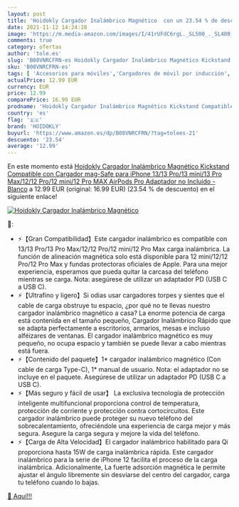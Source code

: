 ```yaml
---
layout: post
title: 'Hoidokly Cargador Inalámbrico Magnético  con un 23.54 % de descuento'
date: 2021-11-12 14:24:28
image: 'https://m.media-amazon.com/images/I/41rUFdC6rgL._SL500_._SL400_.jpg'
comments: true
category: ofertas
author: 'tole.es'
slug: 'B08VNRCFRN-es Hoidokly Cargador Inalámbrico Magnético Kickstand...'
sku: 'B08VNRCFRN-es'
tags: [ 'Accesorios para móviles','Cargadores de móvil por inducción','Cargadores para móviles','Comunicación móvil y accesorios','Electrónica','hoidokly','iphone', ]
actualPrice: 12.99 EUR
currency: EUR
price: 12.99
comparePrice: 16.99 EUR
prodname: 'Hoidokly Cargador Inalámbrico Magnético Kickstand Compatible con Cargador mag-Safe  para iPhone 13/13 Pro/13 mini/13 Pro Max/12/12 Pro/12 mini/12 Pro MAX  AirPods Pro  Adaptador no Incluido  - Blanco'
country: 'es'
flag: '🇪🇸'
brand: 'HOIDOKLY'
buyurl: 'https://www.amazon.es/dp/B08VNRCFRN/?tag=tolees-21'
descuento: '23.54'
average: '12.99'
---
```


En este momento está [Hoidokly Cargador Inalámbrico Magnético Kickstand Compatible con Cargador mag-Safe  para iPhone 13/13 Pro/13 mini/13 Pro Max/12/12 Pro/12 mini/12 Pro MAX  AirPods Pro  Adaptador no Incluido  - Blanco](https://www.amazon.es/dp/B08VNRCFRN/?tag=tolees-21) a 12.99 EUR (original: 16.99 EUR) (23.54 %  de descuento) en el siguiente enlace!

[![Hoidokly Cargador Inalámbrico Magnético ](https://m.media-amazon.com/images/I/41rUFdC6rgL._SL500_._SL400_.jpg)](https://www.amazon.es/dp/B08VNRCFRN/?tag=tolees-21)

🔎:

- ⚡【Gran Compatibilidad】Este cargador inalámbrico es compatible con 13/13 Pro/13 Pro Max/12/12 Pro/12 mini/12 Pro Max carga inalámbrica. La función de alineación magnética solo está disponible para 12 mini/12/12 Pro/12 Pro Max y fundas protectoras oficiales de Apple. Para una mejor experiencia, esperamos que pueda quitar la carcasa del teléfono mientras se carga. Nota: asegúrese de utilizar un adaptador PD (USB C a USB C).
- ⚡【Ultrafino y ligero】Si odias usar cargadores torpes y sientes que el cable de carga obstruye tu espacio, ¿por qué no te llevas nuestro cargador inalámbrico magnético a casa? La enorme potencia de carga está contenida en el tamaño pequeño, Cargador Inalámbrico Rápido que se adapta perfectamente a escritorios, armarios, mesas e incluso alféizares de ventanas. El cargador inalámbrico magnético es muy pequeño, no ocupa espacio y también se puede llevar a cabo mientras está fuera.
- ⚡【Contenido del paquete】1* cargador inalámbrico magnético (Con cable de carga Type-C), 1* manual de usuario. Nota: el adaptador no se incluye en el paquete. Asegúrese de utilizar un adaptador PD (USB C a USB C).
- ⚡【Más seguro y fácil de usar】 La exclusiva tecnología de protección inteligente multifuncional proporciona control de temperatura, protección de corriente y protección contra cortocircuitos. Este cargador inalámbrico puede proteger su nuevo teléfono del sobrecalentamiento, ofreciéndole una experiencia de carga mejor y más segura. Asegure la carga segura y mejore la vida del teléfono.
- ⚡【Carga de Alta Velocidad】El cargador inalámbrico habilitado para Qi proporciona hasta 15W de carga inalámbrica rápida. Este cargador inalámbrico para la serie de iPhone 12 facilita el proceso de la carga inalámbrica. Adicionalmente, La fuerte adsorción magnética le permite ajustar el ángulo libremente sin desviarse del centro del cargador, carga tu teléfono cuando lo bajas.

[🛒 Aquí!!!](https://www.amazon.es/dp/B08VNRCFRN/?tag=tolees-21)
